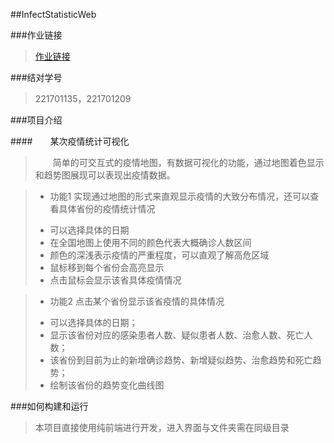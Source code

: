 ##InfectStatisticWeb

###作业链接

> [作业链接](https://edu.cnblogs.com/campus/fzu/2020SPRINGS/homework/10460)

###结对学号

> 221701135，221701209

###项目介绍

####&emsp;&emsp;某次疫情统计可视化

> &emsp;&emsp;简单的可交互式的疫情地图，有数据可视化的功能，通过地图着色显示和趋势图展现可以表现出疫情数据。

> + 功能1
> 实现通过地图的形式来直观显示疫情的大致分布情况，还可以查看具体省份的疫情统计情况
>  * 可以选择具体的日期
>  * 在全国地图上使用不同的颜色代表大概确诊人数区间
>  * 颜色的深浅表示疫情的严重程度，可以直观了解高危区域
>  * 鼠标移到每个省份会高亮显示
>  * 点击鼠标会显示该省具体疫情情况

> + 功能2
> 点击某个省份显示该省疫情的具体情况
>  * 可以选择具体的日期；
>  * 显示该省份对应的感染患者人数、疑似患者人数、治愈人数、死亡人数；
>  * 该省份到目前为止的新增确诊趋势、新增疑似趋势、治愈趋势和死亡趋势；
>  * 绘制该省份的趋势变化曲线图

###如何构建和运行

> 本项目直接使用纯前端进行开发，进入界面与文件夹需在同级目录